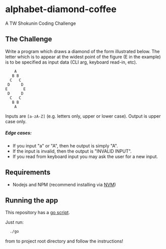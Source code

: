 # alphabet-diamond-coffee
A TW Shokunin Coding Challenge


## The Challenge
Write a program which draws a diamond of the form illustrated below. The letter which is to appear at the widest point of the figure (E in the example) is to be specified as input data (CLI arg, keyboard read-in, etc).

```
    A
   B B
  C   C
 D     D
E       E
 D     D
  C   C
   B B
    A
```

Inputs are `[a-zA-Z]` (e.g. letters only, upper or lower case). Output is upper case only.

##### Edge cases:
* If you input "a" or "A", then he output is simply "A".
* If the input is invalid, then the output is "INVALID INPUT".
* If you read from keyboard input you may ask the user for a new input.

## Requirements
* Nodejs and NPM (recommend installing via [NVM](https://github.com/creationix/nvm))

## Running the app

This repository has a [go script](https://www.thoughtworks.com/insights/blog/praise-go-script-part-i).

Just run:

```bash
  ./go
```

from to project root directory and follow the instructions!
